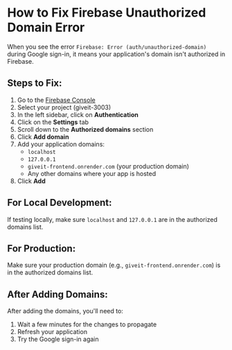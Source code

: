 # How to Fix Firebase Unauthorized Domain Error

When you see the error `Firebase: Error (auth/unauthorized-domain)` during Google sign-in, it means your application's domain isn't authorized in Firebase.

## Steps to Fix:

1. Go to the [Firebase Console](https://console.firebase.google.com/)
2. Select your project (giveit-3003)
3. In the left sidebar, click on **Authentication**
4. Click on the **Settings** tab
5. Scroll down to the **Authorized domains** section
6. Click **Add domain**
7. Add your application domains:
   - `localhost`
   - `127.0.0.1`
   - `giveit-frontend.onrender.com` (your production domain)
   - Any other domains where your app is hosted
8. Click **Add**

## For Local Development:

If testing locally, make sure `localhost` and `127.0.0.1` are in the authorized domains list.

## For Production:

Make sure your production domain (e.g., `giveit-frontend.onrender.com`) is in the authorized domains list.

## After Adding Domains:

After adding the domains, you'll need to:
1. Wait a few minutes for the changes to propagate
2. Refresh your application
3. Try the Google sign-in again